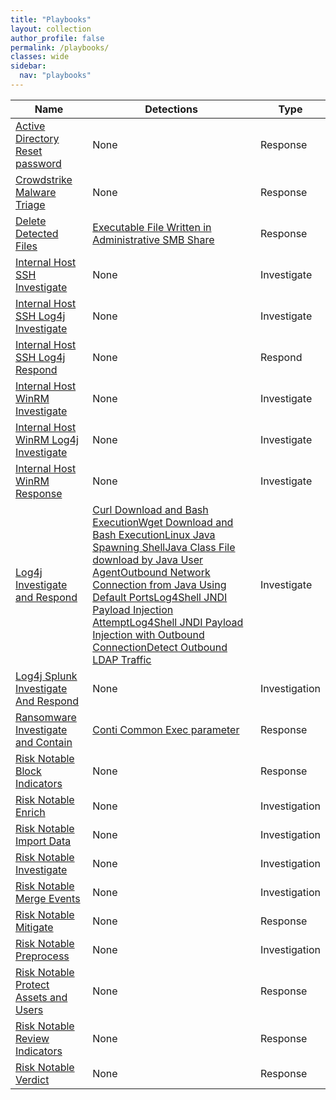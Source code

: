 ```yaml
---
title: "Playbooks"
layout: collection
author_profile: false
permalink: /playbooks/
classes: wide
sidebar:
  nav: "playbooks"
---
```


| Name    | Detections | Type        |
| --------| ---------- | ----------- |
| [Active Directory Reset password](/playbooks/active_directory_reset_password/)| None | Response |
| [Crowdstrike Malware Triage](/playbooks/crowdstrike_malware_triage/)| None | Response |
| [Delete Detected Files](/playbooks/delete_detected_files/)|[Executable File Written in Administrative SMB Share](/endpoint/executable_file_written_in_administrative_smb_share/)| Response |
| [Internal Host SSH Investigate](/playbooks/internal_host_ssh_investigate/)| None | Investigate |
| [Internal Host SSH Log4j Investigate](/playbooks/internal_host_ssh_log4j_investigate/)| None | Investigate |
| [Internal Host SSH Log4j Respond](/playbooks/internal_host_ssh_log4j_respond/)| None | Respond |
| [Internal Host WinRM Investigate](/playbooks/internal_host_winrm_investigate/)| None | Investigate |
| [Internal Host WinRM Log4j Investigate](/playbooks/internal_host_winrm_log4j_investigate/)| None | Investigate |
| [Internal Host WinRM Response](/playbooks/internal_host_winrm_response/)| None | Investigate |
| [Log4j Investigate and Respond](/playbooks/log4j_investigate_and_respond/)|[Curl Download and Bash Execution](/endpoint/curl_download_and_bash_execution/)[Wget Download and Bash Execution](/endpoint/wget_download_and_bash_execution/)[Linux Java Spawning Shell](/endpoint/linux_java_spawning_shell/)[Java Class File download by Java User Agent](/endpoint/java_class_file_download_by_java_user_agent/)[Outbound Network Connection from Java Using Default Ports](/endpoint/outbound_network_connection_from_java_using_default_ports/)[Log4Shell JNDI Payload Injection Attempt](/web/log4shell_jndi_payload_injection_attempt/)[Log4Shell JNDI Payload Injection with Outbound Connection](/web/log4shell_jndi_payload_injection_with_outbound_connection/)[Detect Outbound LDAP Traffic](/network/detect_outbound_ldap_traffic/)| Investigate |
| [Log4j Splunk Investigate And Respond](/playbooks/log4j_splunk_investigate_and_respond/)| None | Investigation |
| [Ransomware Investigate and Contain](/playbooks/ransomware_investigate_and_contain/)|[Conti Common Exec parameter](/endpoint/conti_common_exec_parameter/)| Response |
| [Risk Notable Block Indicators](/playbooks/risk_notable_block_indicators/)| None | Response |
| [Risk Notable Enrich](/playbooks/risk_notable_enrich/)| None | Investigation |
| [Risk Notable Import Data](/playbooks/risk_notable_import_data/)| None | Investigation |
| [Risk Notable Investigate](/playbooks/risk_notable_investigate/)| None | Investigation |
| [Risk Notable Merge Events](/playbooks/risk_notable_merge_events/)| None | Investigation |
| [Risk Notable Mitigate](/playbooks/risk_notable_mitigate/)| None | Response |
| [Risk Notable Preprocess](/playbooks/risk_notable_preprocess/)| None | Investigation |
| [Risk Notable Protect Assets and Users](/playbooks/risk_notable_protect_assets_and_users/)| None | Response |
| [Risk Notable Review Indicators](/playbooks/risk_notable_review_indicators/)| None | Response |
| [Risk Notable Verdict](/playbooks/risk_notable_verdict/)| None | Response |
